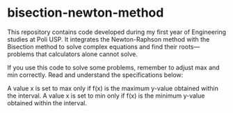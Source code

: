 # bisection-newton-method
This repository contains code developed during my first year of Engineering studies at Poli USP. It integrates the Newton-Raphson method with the Bisection method to solve complex equations and find their roots—problems that calculators alone cannot solve.

If you use this code to solve some problems, remember to adjust max and min correctly. Read and understand the specifications below:

A value x is set to max only if f(x) is the maximum y-value obtained within the interval.
A value x is set to min only if f(x) is the minimum y-value obtained within the interval.